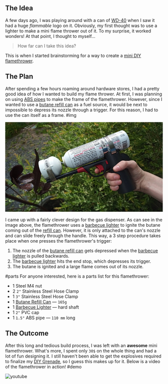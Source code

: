 ## The Idea

A few days ago, I was playing around with a can of [WD-40](https://www.wd40.com/) when I saw it had a huge _flammable_ logo on it. Obviously, my first thought was to use a lighter to make a mini flame thrower out of it. To my surprise, it worked wonders! At that point, I thought to myself...

> How far can I take this idea?

This is when I started brainstorming for a way to create a [mini DIY flamethrower](.).

## The Plan

After spending a few hours roaming around hardware stores, I had a pretty good idea of how I wanted to build my flame thrower. At first, I was planning on using [ABS pipes](https://www.google.com/search?q=abs+pipe&source=lnms&tbm=isch&sa=X) to make the frame of the flamethrower. However, since I wanted to use a [butane refill can](https://www.google.com/search?q=butane+refill+can&tbm=isch&sa=X) as a fuel source, it would be next to impossible to depress its nozzle through a trigger. For this reason, I had to use the can itself as a frame.
#img

![](./index.jpg)

I came up with a fairly clever design for the gas dispenser. As can see in the image above, the flamethrower uses a [barbecue lighter](https://www.google.com/search?q=barbecue+lighter&&source=lnms&tbm=isch&sa=X) to ignite the butane coming out of the [refill can](https://www.google.com/search?q=butane+refill+can&tbm=isch&sa=X). However, it is only attached to the can's nozzle and can slide freely through the handle. This way, a 3 step procedure takes place when one presses the flamethrower's trigger:

1. The nozzle of the [butane refill can](https://www.google.com/search?q=butane+refill+can&tbm=isch&sa=X) gets depressed when the [barbecue lighter](https://www.google.com/search?q=barbecue+lighter&&source=lnms&tbm=isch&sa=X) is pulled backwards.
2. The [barbecue lighter](https://www.google.com/search?q=barbecue+lighter&&source=lnms&tbm=isch&sa=X) hits the end stop, which depresses its trigger.
3. The butane is ignited and a large flame comes out of its nozzle.

#parts
For anyone interested, here is a parts list for this flamethrower:

- 1 Steel M4 nut
- 2 `2"` Stainless Steel Hose Clamp
- 1 `3"` Stainless Steel Hose Clamp
- 1 [Butane Refill Can](https://www.amazon.ca/Ronson-Multi-Fill-Butane-165-Gram/dp/B00QL5DW3A/) &#8212; `165g`
- 1 [Barbecue Lighter](https://www.homedepot.ca/product/grillpro-mini-barbecue-and-utility-lighters-3-pack-/1000724000) &#8212; hard shaft
- 1 `2"` PVC cap
- 1 `1.5"` ABS pipe &#8212; `110 mm` long

## The Outcome

After this long and tedious build process, I was left with an **awesome** mini flamethrower. What's more, I spent only `30$` on the whole thing and had a lot of fun designing it. I still haven't been able to get the explosives required to finalize my [DIY Grenade](../DIY-Grenade/), so I guess this makes up for it. Below is a video of the flamethrower in action!
#demo

![youtube](https://www.youtube.com/embed/dQw4w9WgXcQ)
